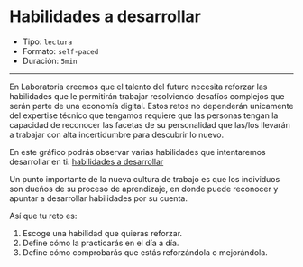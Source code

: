 # Habilidades a desarrollar

* Tipo: `lectura`
* Formato: `self-paced`
* Duración: `5min`

***

En Laboratoria creemos que el talento del futuro necesita reforzar las
habilidades que le permitirán trabajar resolviendo desafíos complejos que serán
parte de una economía digital. Estos retos no dependerán unicamente del
expertise técnico que tengamos requiere que las personas tengan la capacidad de
reconocer las facetas de su personalidad que las/los llevarán a trabajar con
alta incertidumbre para descubrir lo nuevo.

En este gráfico podrás observar varias habilidades que intentaremos desarrollar
en ti:
[habilidades a desarrollar](https://user-images.githubusercontent.com/42012372/81221399-65989e80-8fa8-11ea-8d01-4b072523b4c4.png)

Un punto importante de la nueva cultura de trabajo es que los individuos son
dueños de su proceso de aprendizaje, en donde puede reconocer y apuntar a
desarrollar habilidades por su cuenta.

Así que tu reto es:

1. Escoge una habilidad que quieras reforzar.
2. Define cómo la practicarás en el día a día.
3. Define cómo comprobarás que estás reforzándola o mejorándola.
